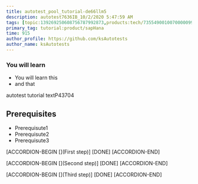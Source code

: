 ```yaml
---
title: autotest_pool_tutorial-de66llm5
description: autotest7636IB_10/2/2020 5:47:59 AM
tags: [topic:139269250608756787992873,products:tech/73554900100700000996,tutorial:experience/advanced]
primary_tag: tutorial:product/sapHana
time: 915
author_profile: https://github.com/ksAutotests
author_name: ksAutotests
---
```

### You will learn
- You will learn this
- and that

autotest tutorial textP43704

## Prerequisites
- Prerequisute1
- Prerequisute2
- Prerequisute3

[ACCORDION-BEGIN [](First step)]
[DONE]
[ACCORDION-END]

[ACCORDION-BEGIN [](Second step)]
[DONE]
[ACCORDION-END]

[ACCORDION-BEGIN [](Third step)]
[DONE]
[ACCORDION-END]

